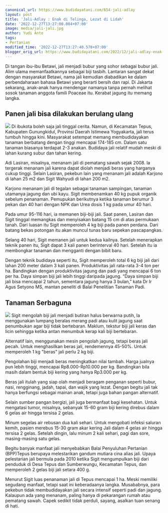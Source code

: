 ```yaml
---
canonical_url: https://www.budidayatani.com/654-jali-adlay
layout: post
title: 'Jali-Adlay : Enak di Telinga, Lezat di Lidah'
date: '2022-12-27T13:27:00.004+07:00'
image: media/jali-jali.jpg
author: Yudi Anto
tags:
- Pertanian
modified_time: '2022-12-27T13:27:40.578+07:00'
blogger_orig_url: https://www.budidayatani.com/2022/12/jali-adlay-enak-di-telinga-lezat-di.html
---
```

Di tangan ibu-ibu Betawi, jali menjadi bubur yang sohor sebagai bubur jali. Alim ulama memanfaatkannya sebagai biji tasbih. Lantaran sangat dekat dengan masyarakat Betawi, nama jali kemudian diabadikan ke dalam perbendaharaan bahasa Betawi yang berarti bersih dan rapi. Di Jakarta sekarang, anak-anak hanya mendengar namanya tanpa pernah melihat sosok tanaman anggota famili Poaceae itu. Kerabat jagung itu memang langka.


## Panen jali bisa dilakukan berulang ulang


[![](https://blogger.googleusercontent.com/img/b/R29vZ2xl/AVvXsEgTuByv7UwyDBmANKbTIk6cqo_str191JELn54-LdzsU8k9Mkwd0aIiLNiS4GJGlF-C__wjBW80ggUacr-y34L5DNbuHARXuQFMKhRtagxwfvepqLoAolfpOSi4v5Zzul9fMjmB5wxFPIY5EzvlwGeNPO8s3xTEz1N9mbp-v3Xva3ZApyV_9sEnzvgOJg/s600/jali-jali.jpg)](https://blogger.googleusercontent.com/img/b/R29vZ2xl/AVvXsEgTuByv7UwyDBmANKbTIk6cqo_str191JELn54-LdzsU8k9Mkwd0aIiLNiS4GJGlF-C__wjBW80ggUacr-y34L5DNbuHARXuQFMKhRtagxwfvepqLoAolfpOSi4v5Zzul9fMjmB5wxFPIY5EzvlwGeNPO8s3xTEz1N9mbp-v3Xva3ZApyV_9sEnzvgOJg/s1511/jali-jali.jpg)
Di ibukota boleh saja jali tinggal cerita. Namun, di Kecamatan Tepus, Kabupaten Gunungkidul, Provinsi Daerah Istimewa Yogyakarta, jali terus tumbuh hingga kini. Masyarakat setempat memang membudidayakan tanaman berbatang dengan tinggi mencapai 174-185 cm. Dalam satu tanaman biasanya terdapat 2-3 anakan. Budidaya jali relatif mudah meski di lahan kurang subur dan tahan kering.


Adi Lasiran, misalnya, menanam jali di pematang sawah sejak 2008. la tergerak menanam jali karena dapat diolah menjadi beras yang harganya cukup tinggi. Selain Lasiran, pekebun lain yang menanam jali adalah Karjono di lahan 25 m2 dan Sigit Wahyudi di lahan 200 m2.


Karjono menanam jali di tegalan sebagai tanaman sampingan, tanaman utamanya jagung dan ubi kayu. Sigit membenamkan 40 kg pupuk organik sebelum penanaman. Pemupukan berikutnya ketika tanaman berumur 3 pekan dan 40 hari dengan NPK dan Urea dosis 1 kg pada umur 40 hari.


Pada umur 95-116 hari, ia memanen biji-biji jali. Saat panen, Lasiran dan Sigit tinggal memangkas dan menyisakan batang 15 cm di atas permukaan tanah. Dari luasan itu Sigit memperoleh 4 kg biji pada panen perdana. Dari batang bekas potongan itu akan muncul tunas baru sepekan pascapangkas.


Selang 40 hari, Sigit memanen jali untuk kedua kailnya. Setelah menerapkan teknik panen itu, Sigit dapat 3 kali panen berinterval 40 hari. Setelah itu ia membongkar tanaman dan mengganti dengan bibit baru.


Dengan teknik budidaya seperti itu, Sigit memperoleh total 6 kg biji jali dari lahan 200 meter dalam 3 kali panen. Produktivitas jali rata-rata 3-4 ton per ha. Bandingkan dengan produktivitas jagung dan padi yang mencapai 6 ton per ha. Daya simpan biji jali lebih tinggi daripada jagung. “Daya simpan biji jali bisa mencapai 2 tahun, sementara jagung hanya 3 bulan,” kata Dr Ir Agus Setyono MS, mantan peneliti di Balai Penelitian Tanaman Padi.


## Tanaman Serbaguna


[![](https://blogger.googleusercontent.com/img/b/R29vZ2xl/AVvXsEiXGuuIyWpjhftuVbk9b-gwevHh6oFNbmiTmb4IwSXipzZSItEWhh_gggGWYSYAURcns3Zqd4pZM8GLmT9gBMzVw5JGoDeZP0fVgj8P1V_a2pb2_y310-uHc2gmZaGfI886eTQVsp3fvGtmHVLbJxRgkSTYVpaiiSG3xp6Nru6fOly86iOgS9Jf5BcJEw/s600/Adlay.jpg)](https://blogger.googleusercontent.com/img/b/R29vZ2xl/AVvXsEiXGuuIyWpjhftuVbk9b-gwevHh6oFNbmiTmb4IwSXipzZSItEWhh_gggGWYSYAURcns3Zqd4pZM8GLmT9gBMzVw5JGoDeZP0fVgj8P1V_a2pb2_y310-uHc2gmZaGfI886eTQVsp3fvGtmHVLbJxRgkSTYVpaiiSG3xp6Nru6fOly86iOgS9Jf5BcJEw/s1498/Adlay.jpg)
Sigit mengolah biji jali menjadi butiran halus berwarna putih, la menggunakan lumpang beralas merang padi atau kulit jagung saat penumbukan agar biji tidak bertebaran. Maklum, tekstur biji jali keras dan licin sehingga ketika antan menumbuk kerap kali biji bertebaran.


Alternatif lain, menggunakan mesin pengolah jagung, tetapi beras jali pecah. Untuk menghasilkan beras jali, rendemennya 45-50%. Untuk memperoleh 1 kg "beras" jali perlu 2 kg biji.


Pengolahan biji menjadi beras meningkatkan nilai tambah. Harga jualnya pun lebih tinggi, mencapai Rp8.000-Rp10.000 per kg. Bandingkan bila masih dalam bentuk biji kering yang hanya Rp3.000 per kg.


Beras jali itulah yang siap olah menjadi beragam penganan seperti bubur, nasi, rengginang, jadah, tapai, dan wajik yang lezat. Dengan begitu jali tak hanya berfungsi sebagai mainan anak, tetapi juga bahan pangan alternatif.


Selain sumber pangan bergizi, jali juga bermanfaat bagi kesehatan. Untuk mengatasi tumor, misalnya, sebanyak 15-60 gram biji kering direbus dalam 6 gelas air hingga tersisa 2 gelas.


Minum segelas air rebusan dua kali sehari. Untuk mengobati infeksi saluran kemih, pasien merebus 15-30 gram akar kering Jali dalam 4 gelas air hingga tersisa 2 gelas. Setelah dingin, lalu minum 2 kali sehari, pagi dan sore, masing-masing satu gelas.


Begitu banyak manfaat jali menyebabkan Balai Penyuluhan Pertanian (BPP)Tepus berupaya melestarikan gandum mutiara cina alias jali. Upaya pelestarian jali bermula pada 2010 ketika Sigit mengumpulkan biji dari penduduk di Desa Tepus dan Sumberwungu, Kecamatan Tepus, dan memperoleh 2 gelas biji jali setara 400 g.


Menurut Sigit luas penanaman jali di Tepus mencapai 1 ha. Meski memiliki segudang manfaat, tetapi saat ini keberadaanya langka. Musababnya, para pekebun tidak membudidayakan jali secara intensif seperti padi dan jagung. Kalaupun ada yang menanam, paling hanya di pekarangan rumah atau pematang sawah. Capek sedikit tidak perduli, sayang, asalkan tuan senang di hati.

